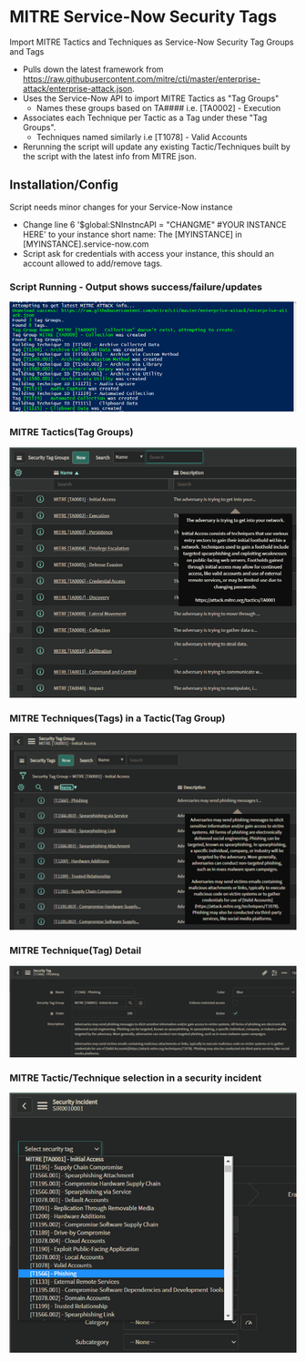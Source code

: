# MITRE Service-Now Security Tags
Import MITRE Tactics and Techniques as Service-Now Security Tag Groups and Tags

- Pulls down the latest framework from https://raw.githubusercontent.com/mitre/cti/master/enterprise-attack/enterprise-attack.json.
- Uses the Service-Now API to import MITRE Tactics as "Tag Groups"
  - Names these groups based on TA#### i.e. [TA0002] - Execution
- Associates each Technique per Tactic as a Tag under these "Tag Groups".
  - Techniques named similarly i.e [T1078] - Valid Accounts
- Rerunning the script will update any existing Tactic/Techniques built by the script with the latest info from MITRE json.

## Installation/Config
  Script needs minor changes for your Service-Now instance
  - Change line 6 '$global:SNInstncAPI = "CHANGME" #YOUR INSTANCE HERE' to your instance short name: The [MYINSTANCE] in [MYINSTANCE].service-now.com
  - Script ask for credentials with access your instance, this should an account allowed to add/remove tags.
  
  
### Script Running - Output shows success/failure/updates
![alt text](https://github.com/nterl0k/MITRE_SN_Tags/blob/master/images/Script%20Running.png?raw=true)

### MITRE Tactics(Tag Groups)
![alt text](https://github.com/nterl0k/MITRE_SN_Tags/blob/master/images/MITRE%20Tag%20Groups.png?raw=true)

### MITRE Techniques(Tags) in a Tactic(Tag Group)
![alt text](https://github.com/nterl0k/MITRE_SN_Tags/blob/master/images/MITRE%20Tag%20Group.png?raw=true)

### MITRE Technique(Tag) Detail
![alt text](https://github.com/nterl0k/MITRE_SN_Tags/blob/master/images/MITRE%20Tag.png?raw=true)

### MITRE Tactic/Technique selection in a security incident
![alt text](https://github.com/nterl0k/MITRE_SN_Tags/blob/master/images/Incident%20Tagging.png?raw=true)
